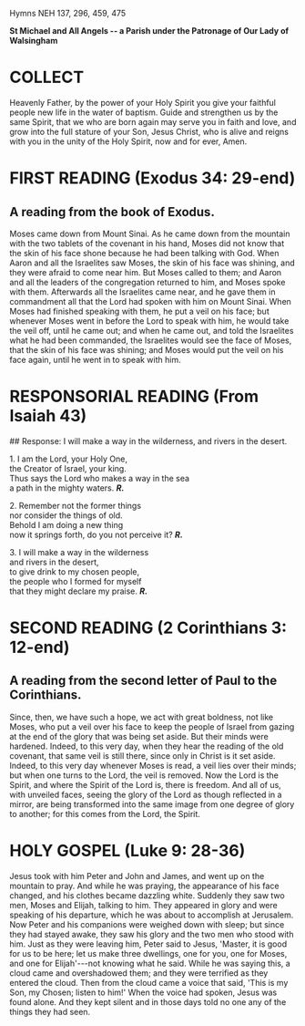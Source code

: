 Hymns NEH 137, 296, 459, 475

**St Michael and All Angels -- a Parish under the Patronage of Our Lady
of Walsingham**

# COLLECT

Heavenly Father, by the power of your Holy Spirit you give
your faithful people new life in the water of baptism. Guide and
strengthen us by the same Spirit, that we who are born again may serve
you in faith and love, and grow into the full stature of your Son, Jesus
Christ, who is alive and reigns with you in the unity of the Holy
Spirit, now and for ever, Amen.

# FIRST READING (Exodus 34: 29-end)

## A reading from the book of Exodus.

Moses came down from Mount Sinai. As he came down from the mountain with
the two tablets of the covenant in his hand, Moses did not know that the
skin of his face shone because he had been talking with God. When Aaron
and all the Israelites saw Moses, the skin of his face was shining, and
they were afraid to come near him. But Moses called to them; and Aaron
and all the leaders of the congregation returned to him, and Moses spoke
with them. Afterwards all the Israelites came near, and he gave them in
commandment all that the Lord had spoken with him on Mount Sinai. When
Moses had finished speaking with them, he put a veil on his face; but
whenever Moses went in before the Lord to speak with him, he would take
the veil off, until he came out; and when he came out, and told the
Israelites what he had been commanded, the Israelites would see the face
of Moses, that the skin of his face was shining; and Moses would put the
veil on his face again, until he went in to speak with him.

# RESPONSORIAL READING (From Isaiah 43)

## Response: I will make a way in the wilderness, and rivers in the desert.

1\. I am the Lord, your Holy One,\
the Creator of Israel, your king.\
Thus says the Lord who makes a way in the sea\
a path in the mighty waters. ***R.***

2\. Remember not the former things\
nor consider the things of old.\
Behold I am doing a new thing\
now it springs forth, do you not perceive it? ***R.***

3\. I will make a way in the wilderness\
and rivers in the desert,\
to give drink to my chosen people,\
the people who I formed for myself\
that they might declare my praise. ***R.***

# SECOND READING (2 Corinthians 3: 12-end)

## A reading from the second letter of Paul to the Corinthians.

Since, then, we have such a hope, we act with great boldness, not like
Moses, who put a veil over his face to keep the people of Israel from
gazing at the end of the glory that was being set aside. But their minds
were hardened. Indeed, to this very day, when they hear the reading of
the old covenant, that same veil is still there, since only in Christ is
it set aside. Indeed, to this very day whenever Moses is read, a veil
lies over their minds; but when one turns to the Lord, the veil is
removed. Now the Lord is the Spirit, and where the Spirit of the Lord
is, there is freedom. And all of us, with unveiled faces, seeing the
glory of the Lord as though reflected in a mirror, are being transformed
into the same image from one degree of glory to another; for this comes
from the Lord, the Spirit.

# HOLY GOSPEL (Luke 9: 28-36)

Jesus took with him Peter and John and James, and went up on the
mountain to pray. And while he was praying, the appearance of his face
changed, and his clothes became dazzling white. Suddenly they saw two
men, Moses and Elijah, talking to him. They appeared in glory and were
speaking of his departure, which he was about to accomplish at
Jerusalem. Now Peter and his companions were weighed down with sleep;
but since they had stayed awake, they saw his glory and the two men who
stood with him. Just as they were leaving him, Peter said to Jesus,
'Master, it is good for us to be here; let us make three dwellings, one
for you, one for Moses, and one for Elijah'---not knowing what he
said. While he was saying this, a cloud came and overshadowed them; and
they were terrified as they entered the cloud. Then from the cloud came
a voice that said, 'This is my Son, my Chosen; listen to him!' When the
voice had spoken, Jesus was found alone. And they kept silent and in
those days told no one any of the things they had seen.

